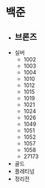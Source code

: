 # 백준

- 브론즈
  - 
- 실버
  - 1002
  - 1003
  - 1004
  - 1010
  - 1012
  - 1015
  - 1019
  - 1021
  - 1024
  - 1026
  - 1049
  - 1051
  - 1052
  - 1057
  - 1058
  - 27173
- 골드
- 플레티넘
- 정리전
